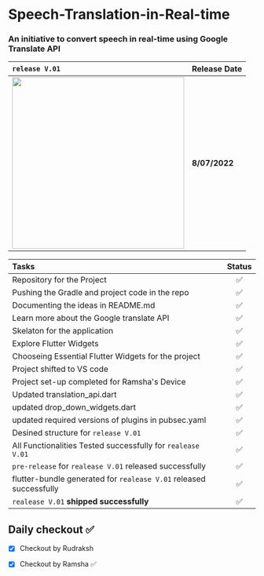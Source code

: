 # Speech-Translation-in-Real-time

### An initiative to convert speech in real-time using Google Translate API

| ```release V.01``` |     Release Date       |
| :---------------- | :--------- |
|<img src="https://s3.us-west-2.amazonaws.com/secure.notion-static.com/d00ac35e-d2b7-4c98-84ac-6da7e61c9e8c/release_test.gif?X-Amz-Algorithm=AWS4-HMAC-SHA256&X-Amz-Content-Sha256=UNSIGNED-PAYLOAD&X-Amz-Credential=AKIAT73L2G45EIPT3X45%2F20220708%2Fus-west-2%2Fs3%2Faws4_request&X-Amz-Date=20220708T012453Z&X-Amz-Expires=86400&X-Amz-Signature=a2c62633ea972fb115364a320cdacf4797ca0d4a2be7e1353112ea6d08417a43&X-Amz-SignedHeaders=host&response-content-disposition=filename%20%3D%22release_test.gif%22&x-id=GetObject" width="350">| **8/07/2022**|


| Tasks| Status |
| :-------- | :--------: |
| Repository for the Project | ✅ |
| Pushing the Gradle and project code in the repo| ✅ |
| Documenting the ideas in README.md | ✅ |
| Learn more about the Google translate API| ✅ |
| Skelaton for the application| ✅ |
| Explore Flutter Widgets | ✅ |
| Chooseing Essential Flutter Widgets for the project | ✅ |
| Project shifted to VS code | ✅ |
| Project set-up completed for Ramsha's Device| ✅ |
| Updated translation_api.dart| ✅ |
| updated drop_down_widgets.dart | ✅ |
| updated required versions of plugins in pubsec.yaml| ✅ |
| Desined structure for ```release V.01``` | ✅ |
| All Functionalities Tested successfully for ```realease V.01``` | ✅ |
| ```pre-release``` for  ```realease V.01``` released successfully | ✅ |
| flutter-bundle generated for  ```realease V.01``` released successfully | ✅ |
| ```realease V.01``` **shipped successfully** | ✅ |




## Daily checkout ✅
- [X]  Checkout by Rudraksh 
- [X]  Checkout by Ramsha ✅

